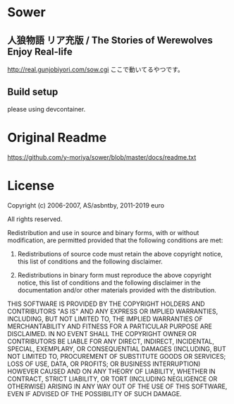 # Sower
## 人狼物語 リア充版 / The Stories of Werewolves Enjoy Real-life

http://real.gunjobiyori.com/sow.cgi
ここで動いてるやつです。

## Build setup

please using devcontainer.

# Original Readme

https://github.com/y-moriya/sower/blob/master/docs/readme.txt

# License

Copyright (c) 2006-2007, AS/asbntby, 2011-2019 euro

All rights reserved.

Redistribution and use in source and binary forms, with or
without modification, are permitted provided that the
following conditions are met:

  1. Redistributions of source code must retain the above
     copyright notice, this list of conditions and the
     following disclaimer.

  2. Redistributions in binary form must reproduce the above
     copyright notice, this list of conditions and the
     following disclaimer in the documentation and/or other
     materials provided with the distribution.

THIS SOFTWARE IS PROVIDED BY THE COPYRIGHT HOLDERS AND
CONTRIBUTORS "AS IS" AND ANY EXPRESS OR IMPLIED WARRANTIES,
INCLUDING, BUT NOT LIMITED TO, THE IMPLIED WARRANTIES OF
MERCHANTABILITY AND FITNESS FOR A PARTICULAR PURPOSE ARE
DISCLAIMED. IN NO EVENT SHALL THE COPYRIGHT OWNER OR
CONTRIBUTORS BE LIABLE FOR ANY DIRECT, INDIRECT, INCIDENTAL,
SPECIAL, EXEMPLARY, OR CONSEQUENTIAL DAMAGES (INCLUDING, BUT
NOT LIMITED TO, PROCUREMENT OF SUBSTITUTE GOODS OR SERVICES;
LOSS OF USE, DATA, OR PROFITS; OR BUSINESS INTERRUPTION)
HOWEVER CAUSED AND ON ANY THEORY OF LIABILITY, WHETHER IN
CONTRACT, STRICT LIABILITY, OR TORT (INCLUDING NEGLIGENCE
OR OTHERWISE) ARISING IN ANY WAY OUT OF THE USE OF THIS
SOFTWARE, EVEN IF ADVISED OF THE POSSIBILITY OF SUCH DAMAGE.